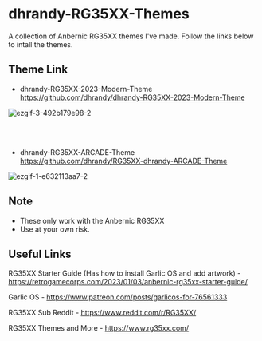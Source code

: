 # dhrandy-RG35XX-Themes
A collection of Anbernic RG35XX themes I've made. Follow the links below to intall the themes.  

## Theme Link
- dhrandy-RG35XX-2023-Modern-Theme https://github.com/dhrandy/dhrandy-RG35XX-2023-Modern-Theme

![ezgif-3-492b179e98-2](https://user-images.githubusercontent.com/6290176/224461206-99d9a8e9-0ecf-414a-8bf0-3dc89cb66592.gif)

<br />
<br />

- dhrandy-RG35XX-ARCADE-Theme https://github.com/dhrandy/RG35XX-dhrandy-ARCADE-Theme

![ezgif-1-e632113aa7-2](https://user-images.githubusercontent.com/6290176/224461208-52787f6a-b600-4210-8367-82835aa6123e.gif)

## Note
- These only work with the Anbernic RG35XX
- Use at your own risk.

## Useful Links
RG35XX Starter Guide (Has how to install Garlic OS and add artwork) - https://retrogamecorps.com/2023/01/03/anbernic-rg35xx-starter-guide/

Garlic OS - https://www.patreon.com/posts/garlicos-for-76561333

RG35XX Sub Reddit - https://www.reddit.com/r/RG35XX/

RG35XX Themes and More - https://www.rg35xx.com/
